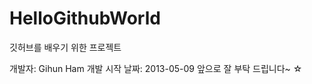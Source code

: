 HelloGithubWorld
================

깃허브를 배우기 위한 프로젝트

개발자: Gihun Ham
개발 시작 날짜: 2013-05-09
앞으로 잘 부탁 드립니다~ ☆